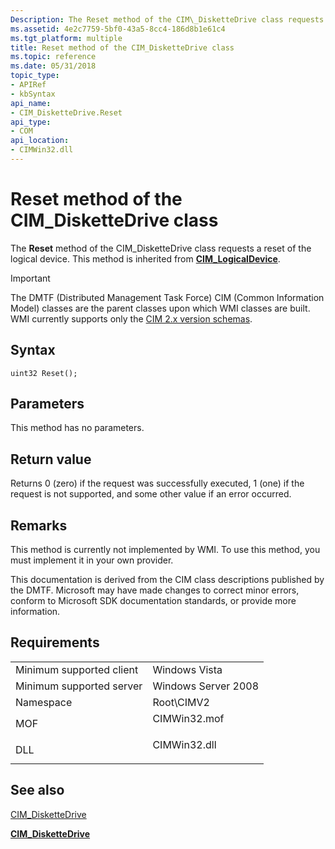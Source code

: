 ```yaml
---
Description: The Reset method of the CIM\_DisketteDrive class requests a reset of the logical device.
ms.assetid: 4e2c7759-5bf0-43a5-8cc4-186d8b1e61c4
ms.tgt_platform: multiple
title: Reset method of the CIM_DisketteDrive class
ms.topic: reference
ms.date: 05/31/2018
topic_type: 
- APIRef
- kbSyntax
api_name: 
- CIM_DisketteDrive.Reset
api_type: 
- COM
api_location: 
- CIMWin32.dll
---
```


# Reset method of the CIM\_DisketteDrive class

The **Reset** method of the CIM\_DisketteDrive class requests a reset of the logical device. This method is inherited from [**CIM\_LogicalDevice**](cim-logicaldevice.md).

> [!IMPORTANT]
> The DMTF (Distributed Management Task Force) CIM (Common Information Model) classes are the parent classes upon which WMI classes are built. WMI currently supports only the [CIM 2.x version schemas](https://dmtf.org/standards/cim/schemas).

 

## Syntax


```mof
uint32 Reset();
```



## Parameters

This method has no parameters.

## Return value

Returns 0 (zero) if the request was successfully executed, 1 (one) if the request is not supported, and some other value if an error occurred.

## Remarks

This method is currently not implemented by WMI. To use this method, you must implement it in your own provider.

This documentation is derived from the CIM class descriptions published by the DMTF. Microsoft may have made changes to correct minor errors, conform to Microsoft SDK documentation standards, or provide more information.

## Requirements



|                                     |                                                                                         |
|-------------------------------------|-----------------------------------------------------------------------------------------|
| Minimum supported client<br/> | Windows Vista<br/>                                                                |
| Minimum supported server<br/> | Windows Server 2008<br/>                                                          |
| Namespace<br/>                | Root\\CIMV2<br/>                                                                  |
| MOF<br/>                      | <dl> <dt>CIMWin32.mof</dt> </dl> |
| DLL<br/>                      | <dl> <dt>CIMWin32.dll</dt> </dl> |



## See also

<dl> <dt>

[CIM\_DisketteDrive](reset-method-in-class-cim-diskettedrive.md)
</dt> <dt>

[**CIM\_DisketteDrive**](cim-diskettedrive.md)
</dt> </dl>

 

 





